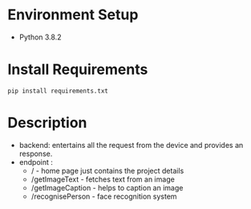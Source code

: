 # Environment Setup

- Python 3.8.2

# Install Requirements

```
pip install requirements.txt
```

# Description

- backend: entertains all the request from the device and provides an response.
- endpoint :
  - /  - home page just contains the project details
  - /getImageText - fetches text from an image
  - /getImageCaption - helps to caption an image
  - /recognisePerson - face recognition system
